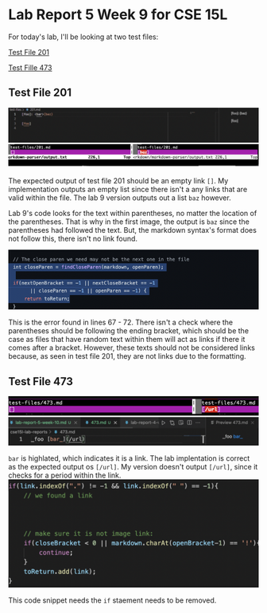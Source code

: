 # Lab Report 5 Week 9 for CSE 15L

For today's lab, I'll be looking at two test files:

[Test File 201](https://github.com/nidhidhamnani/markdown-parser/blob/main/test-files/201.md)

[Test Fille 473](https://github.com/nidhidhamnani/markdown-parser/blob/main/test-files/473.md)

## Test File 201

![Image](9sc1.png)
![Image](9sc2.png)

The expected output of test file 201 should be an empty link `[]`. My implementation outputs an empty list since there isn't a any links that are valid within the file. The lab 9 version outputs out a list `baz` however.

Lab 9's code looks for the text within parentheses, no matter the location of the parentheses. That is why in the first image, the output is `baz` since the parentheses had followed the text. But, the markdown syntax's format does not follow this, there isn't no link found.

![Image](9sc3.png)

This is the error found in lines 67 - 72. There isn't a check where the parentheses should be following the ending bracket, which should be the case as files that have random text within them will act as links if there it comes after a bracket. However, these texts should not be considered links because, as seen in test file 201, they are not links due to the formatting.

## Test File 473

![Image](9sc4.png)
![Image](9sc5.png)

`bar` is highlated, which indicates it is a link. The lab implentation is correct as the expected output os `[/url]`. My version doesn't output `[/url]`, since it checks for a period within the link. 
![Image](9sc6.png)

This code snippet needs the `if` staement needs to be removed. 
